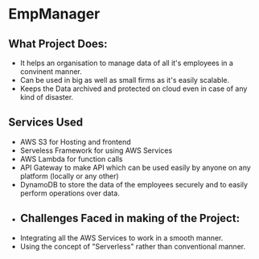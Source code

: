 # EmpManager 

## What Project Does:
- It helps an organisation to manage data of all it's employees in a convinent manner.
- Can be used in big as well as small firms as it's easily scalable.
- Keeps the Data archived and protected on cloud even in case of any kind of disaster.

## Services Used
* AWS S3 for Hosting and frontend
* Serveless Framework for using AWS Services
* AWS Lambda for function calls
* API Gateway to make API which can be used easily by anyone on any platform (locally or any other)
* DynamoDB to store the data of the employees securely and to easily perform operations over data.
  
- ## Challenges Faced in making of the Project:
- Integrating all the AWS Services to work in a smooth manner.
- Using the concept of "Serverless" rather than conventional manner.
